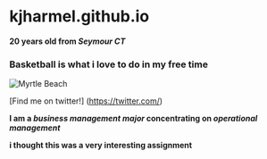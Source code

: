 kjharmel.github.io
=====================
**20 years old from _Seymour CT_**

### Basketball is what i love to do in my free time
![Myrtle Beach](http://www.tripping.com/blog/wp-content/uploads/2013/05/myrtle-beach.jpg)

[Find me on twitter!] (https://twitter.com/)

**I am a _business management major_ concentrating on _operational management_**

<p><b> i thought this was a very interesting assignment<b></p>
